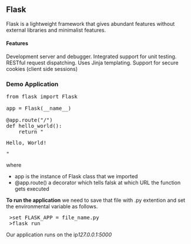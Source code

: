 ## Flask
Flask is a lightweight framework that gives abundant features without external libraries and minimalist features.

#### Features
Development server and debugger.
Integrated support for unit testing.
RESTful request dispatching.
Uses Jinja templating.
Support for secure cookies (client side sessions)


### Demo Application
<pre>
from flask import Flask

app = Flask(__name__)

@app.route("/")
def hello_world():
    return "<p>Hello, World!</p>"
</pre>

where 
  - app is the instance of Flask class that we imported<br/>
  - @app.route() a decorator which tells falsk at which URL the function gets executed <br/>

**To run the application** we need to save that file with .py extention and set the environmental variable as follows.<br/>
<pre>
 >set FLASK_APP = file_name.py
 >flask run
</pre> 
Our application runs on the ip*127.0.0.1:5000*
